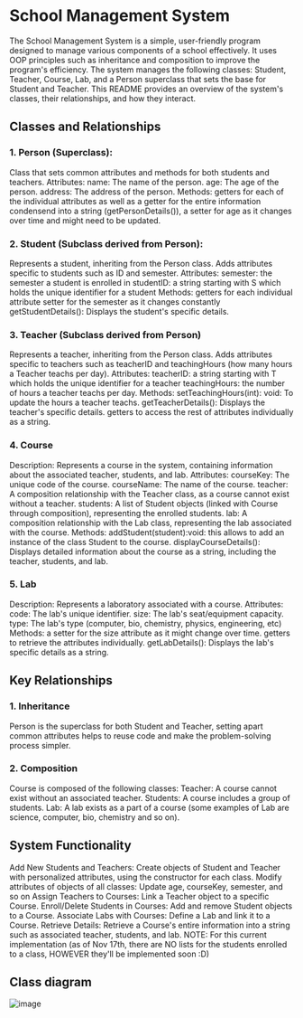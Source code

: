 # School Management System
The School Management System is a simple, user-friendly program designed to manage various components of a school effectively. It uses OOP principles such as inheritance and composition to improve the program's efficiency. The system manages the following classes: Student, Teacher, Course, Lab, and a Person superclass that sets the base for Student and Teacher.
This README provides an overview of the system's classes, their relationships, and how they interact.

## Classes and Relationships
### 1. Person (Superclass):
  Class that sets common attributes and methods for both students and teachers.
Attributes:
name: The name of the person.
age: The age of the person.
address: The address of the person.
Methods:
getters for each of the individual attributes as well as a getter for the entire information condensend into a string (getPersonDetails()), a setter for age as it changes over time and might need to be updated.

### 2. Student (Subclass derived from Person):
Represents a student, inheriting from the Person class. Adds attributes specific to students such as ID and semester.
Attributes:
semester: the semester a student is enrolled in
studentID: a string starting with S which holds the unique identifier for a student
Methods:
getters for each individual attribute
setter for the semester as it changes constantly
getStudentDetails(): Displays the student's specific details.

### 3. Teacher (Subclass derived from Person)
Represents a teacher, inheriting from the Person class. Adds attributes specific to teachers such as teacherID and teachingHours (how many hours a Teacher teachs per day).
Attributes:
teacherID: a string starting with T which holds the unique identifier for a teacher
teachingHours: the number of hours a teacher teachs per day.
Methods:
setTeachingHours(int): void: To update the hours a teacher teachs.
getTeacherDetails(): Displays the teacher's specific details.
getters to access the rest of attributes individually as a string.

### 4. Course
Description:
Represents a course in the system, containing information about the associated teacher, students, and lab.
Attributes:
courseKey: The unique code of the course.
courseName: The name of the course.
teacher: A composition relationship with the Teacher class, as a course cannot exist without a teacher.
students: A list of Student objects (linked with Course through composition), representing the enrolled students.
lab: A composition relationship with the Lab class, representing the lab associated with the course.
Methods:
addStudent(student):void: this  allows to add an instance of the class Student to the course.
displayCourseDetails(): Displays detailed information about the course as a string, including the teacher, students, and lab.

### 5. Lab
Description:
Represents a laboratory associated with a course.
Attributes:
code: The lab's unique identifier.
size: The lab's seat/equipment capacity.
type: The lab's type (computer, bio, chemistry, physics, engineering, etc)
Methods:
a setter for the size attribute as it might change over time.
getters to retrieve the attributes individually.
getLabDetails(): Displays the lab's specific details as a string.

## Key Relationships
### 1. Inheritance
Person is the superclass for both Student and Teacher, setting apart common attributes helps to reuse code and make the problem-solving process simpler.
### 2. Composition
Course is composed of the following classes:
Teacher: A course cannot exist without an associated teacher.
Students: A course includes a group of students.
Lab: A lab exists as a part of a course (some examples of Lab are science, computer, bio, chemistry and so on).

## System Functionality
Add New Students and Teachers: 
Create objects of Student and Teacher with personalized attributes, using the constructor for each class.
Modify attributes of objects of all classes:
Update age, courseKey, semester, and so on
Assign Teachers to Courses: 
Link a Teacher object to a specific Course.
Enroll/Delete Students in Courses: 
Add and remove Student objects to a Course.
Associate Labs with Courses: 
Define a Lab and link it to a Course.
Retrieve Details: 
Retrieve a Course's entire information into a string such as associated teacher, students, and lab.
NOTE: 
For this current implementation (as of Nov 17th, there are NO lists for the students enrolled to a class, HOWEVER they'll be implemented soon :D)

## Class diagram
![image](https://github.com/user-attachments/assets/abb848ed-225f-448e-8684-bc06844eae77)






